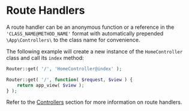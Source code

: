 # Route Handlers

A route handler can be an anonymous function or a reference in the `'CLASS_NAME@METHOD_NAME'` format with automatically prepended `\App\Controllers\` to the class name for convenience.

The following example will create a new instance of the `HomeController` class and call its `index` method:

```php
Router::get( '/', 'HomeController@index' );

Router::get( '/', function( $request, $view ) {
    return app_view( $view );
} );
```

Refer to the [Controllers](framework/routing/controllers.md) section for more information on route handlers.
